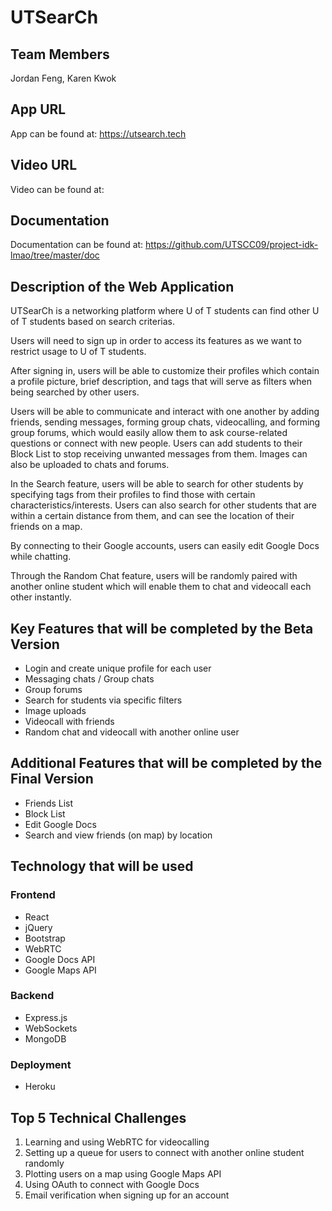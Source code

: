# UTSearCh

## Team Members

Jordan Feng, Karen Kwok

## App URL

App can be found at: https://utsearch.tech

## Video URL

Video can be found at:

## Documentation

Documentation can be found at: https://github.com/UTSCC09/project-idk-lmao/tree/master/doc

## Description of the Web Application

UTSearCh is a networking platform where U of T students can find other U of T students based on search criterias.

Users will need to sign up in order to access its features as we want to restrict usage to U of T students.

After signing in, users will be able to customize their profiles which contain a profile picture, brief description, and tags that will serve as filters when being searched by other users.

Users will be able to communicate and interact with one another by adding friends, sending messages, forming group chats, videocalling, and forming group forums, which would easily allow them to ask course-related questions or connect with new people. Users can add students to their Block List to stop receiving unwanted messages from them. Images can also be uploaded to chats and forums.

In the Search feature, users will be able to search for other students by specifying tags from their profiles to find those with certain characteristics/interests. Users can also search for other students that are within a certain distance from them, and can see the location of their friends on a map.

By connecting to their Google accounts, users can easily edit Google Docs while chatting.

Through the Random Chat feature, users will be randomly paired with another online student which will enable them to chat and videocall each other instantly.

## Key Features that will be completed by the Beta Version

- Login and create unique profile for each user
- Messaging chats / Group chats
- Group forums
- Search for students via specific filters
- Image uploads
- Videocall with friends
- Random chat and videocall with another online user

## Additional Features that will be completed by the Final Version

- Friends List
- Block List
- Edit Google Docs
- Search and view friends (on map) by location

## Technology that will be used

### Frontend

- React
- jQuery
- Bootstrap
- WebRTC
- Google Docs API
- Google Maps API

### Backend

- Express.js
- WebSockets
- MongoDB

### Deployment

- Heroku

## Top 5 Technical Challenges

1. Learning and using WebRTC for videocalling
2. Setting up a queue for users to connect with another online student randomly
3. Plotting users on a map using Google Maps API
4. Using OAuth to connect with Google Docs
5. Email verification when signing up for an account